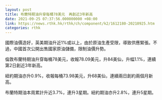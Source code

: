 ```yaml
---
layout: post
title: 布蘭特期油升穿每桶78美元　再創近3年新高
date: 2021-09-25 07:37:56.000000000 +08:00
link: https://news.rthk.hk/rthk/ch/component/k2/1612180-20210925.htm
categories: rthk
---
```


國際油價造好，英美期油升近1%或以上，由於原油生產受限，導致供應緊張。不過，中國首次公開出售國家原油儲備，限制油價升勢。

倫敦布蘭特期油升穿每桶78美元，收報78.09美元，升84美仙，升幅1.1%，連續第2日創近3年新高。

紐約期油亦升0.9%，收報每桶73.98美元，升68美仙，連續兩日創約兩個月新高。

布蘭特期油本周累計升近3.7%，連升3星期。紐約期油亦升2.8%，連升5星期。
